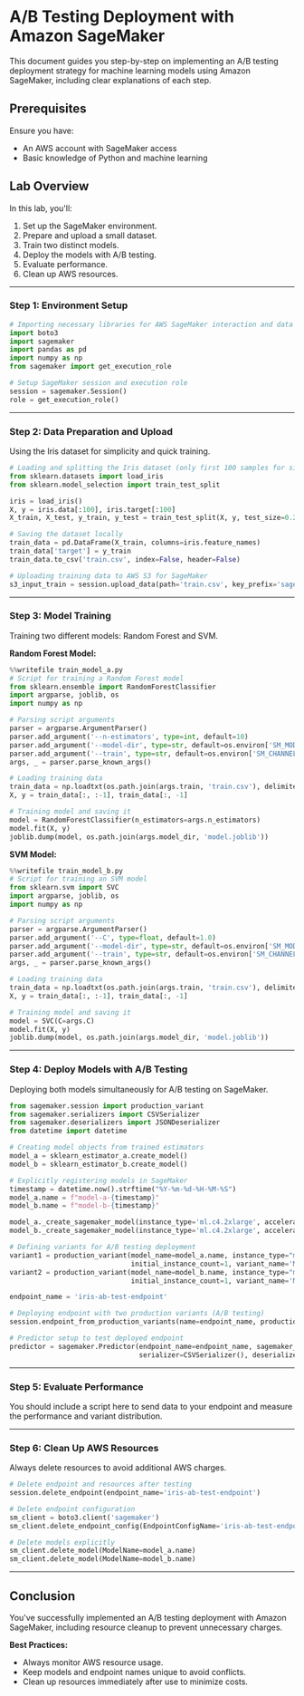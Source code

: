 
# A/B Testing Deployment with Amazon SageMaker

This document guides you step-by-step on implementing an A/B testing deployment strategy for machine learning models using Amazon SageMaker, including clear explanations of each step.

## Prerequisites
Ensure you have:
- An AWS account with SageMaker access
- Basic knowledge of Python and machine learning

## Lab Overview
In this lab, you'll:
1. Set up the SageMaker environment.
2. Prepare and upload a small dataset.
3. Train two distinct models.
4. Deploy the models with A/B testing.
5. Evaluate performance.
6. Clean up AWS resources.

---

### Step 1: Environment Setup
```python
# Importing necessary libraries for AWS SageMaker interaction and data handling
import boto3
import sagemaker
import pandas as pd
import numpy as np
from sagemaker import get_execution_role

# Setup SageMaker session and execution role
session = sagemaker.Session()
role = get_execution_role()
```

---

### Step 2: Data Preparation and Upload
Using the Iris dataset for simplicity and quick training.

```python
# Loading and splitting the Iris dataset (only first 100 samples for simplicity)
from sklearn.datasets import load_iris
from sklearn.model_selection import train_test_split

iris = load_iris()
X, y = iris.data[:100], iris.target[:100]
X_train, X_test, y_train, y_test = train_test_split(X, y, test_size=0.2, random_state=42)

# Saving the dataset locally
train_data = pd.DataFrame(X_train, columns=iris.feature_names)
train_data['target'] = y_train
train_data.to_csv('train.csv', index=False, header=False)

# Uploading training data to AWS S3 for SageMaker
s3_input_train = session.upload_data(path='train.csv', key_prefix='sagemaker/iris/train')
```

---

### Step 3: Model Training
Training two different models: Random Forest and SVM.

**Random Forest Model:**

```python
%%writefile train_model_a.py
# Script for training a Random Forest model
from sklearn.ensemble import RandomForestClassifier
import argparse, joblib, os
import numpy as np

# Parsing script arguments
parser = argparse.ArgumentParser()
parser.add_argument('--n-estimators', type=int, default=10)
parser.add_argument('--model-dir', type=str, default=os.environ['SM_MODEL_DIR'])
parser.add_argument('--train', type=str, default=os.environ['SM_CHANNEL_TRAIN'])
args, _ = parser.parse_known_args()

# Loading training data
train_data = np.loadtxt(os.path.join(args.train, 'train.csv'), delimiter=',')
X, y = train_data[:, :-1], train_data[:, -1]

# Training model and saving it
model = RandomForestClassifier(n_estimators=args.n_estimators)
model.fit(X, y)
joblib.dump(model, os.path.join(args.model_dir, 'model.joblib'))
```

**SVM Model:**

```python
%%writefile train_model_b.py
# Script for training an SVM model
from sklearn.svm import SVC
import argparse, joblib, os
import numpy as np

# Parsing script arguments
parser = argparse.ArgumentParser()
parser.add_argument('--C', type=float, default=1.0)
parser.add_argument('--model-dir', type=str, default=os.environ['SM_MODEL_DIR'])
parser.add_argument('--train', type=str, default=os.environ['SM_CHANNEL_TRAIN'])
args, _ = parser.parse_known_args()

# Loading training data
train_data = np.loadtxt(os.path.join(args.train, 'train.csv'), delimiter=',')
X, y = train_data[:, :-1], train_data[:, -1]

# Training model and saving it
model = SVC(C=args.C)
model.fit(X, y)
joblib.dump(model, os.path.join(args.model_dir, 'model.joblib'))
```

---

### Step 4: Deploy Models with A/B Testing
Deploying both models simultaneously for A/B testing on SageMaker.

```python
from sagemaker.session import production_variant
from sagemaker.serializers import CSVSerializer
from sagemaker.deserializers import JSONDeserializer
from datetime import datetime

# Creating model objects from trained estimators
model_a = sklearn_estimator_a.create_model()
model_b = sklearn_estimator_b.create_model()

# Explicitly registering models in SageMaker
timestamp = datetime.now().strftime("%Y-%m-%d-%H-%M-%S")
model_a.name = f"model-a-{timestamp}"
model_b.name = f"model-b-{timestamp}"

model_a._create_sagemaker_model(instance_type='ml.c4.2xlarge', accelerator_type=None)
model_b._create_sagemaker_model(instance_type='ml.c4.2xlarge', accelerator_type=None)

# Defining variants for A/B testing deployment
variant1 = production_variant(model_name=model_a.name, instance_type="ml.c4.2xlarge",
                              initial_instance_count=1, variant_name='ModelA', initial_weight=50)
variant2 = production_variant(model_name=model_b.name, instance_type="ml.c4.2xlarge",
                              initial_instance_count=1, variant_name='ModelB', initial_weight=50)

endpoint_name = 'iris-ab-test-endpoint'

# Deploying endpoint with two production variants (A/B testing)
session.endpoint_from_production_variants(name=endpoint_name, production_variants=[variant1, variant2])

# Predictor setup to test deployed endpoint
predictor = sagemaker.Predictor(endpoint_name=endpoint_name, sagemaker_session=session,
                                serializer=CSVSerializer(), deserializer=JSONDeserializer())
```

---

### Step 5: Evaluate Performance
You should include a script here to send data to your endpoint and measure the performance and variant distribution.

---

### Step 6: Clean Up AWS Resources
Always delete resources to avoid additional AWS charges.

```python
# Delete endpoint and resources after testing
session.delete_endpoint(endpoint_name='iris-ab-test-endpoint')

# Delete endpoint configuration
sm_client = boto3.client('sagemaker')
sm_client.delete_endpoint_config(EndpointConfigName='iris-ab-test-endpoint')

# Delete models explicitly
sm_client.delete_model(ModelName=model_a.name)
sm_client.delete_model(ModelName=model_b.name)
```

---

## Conclusion
You've successfully implemented an A/B testing deployment with Amazon SageMaker, including resource cleanup to prevent unnecessary charges.

**Best Practices:**
- Always monitor AWS resource usage.
- Keep models and endpoint names unique to avoid conflicts.
- Clean up resources immediately after use to minimize costs.
